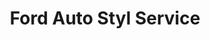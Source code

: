 ---
title: "Ford Auto Styl Service"
url: /pontacq/ford-auto-styl-service/
shop: réparation de voitures
---